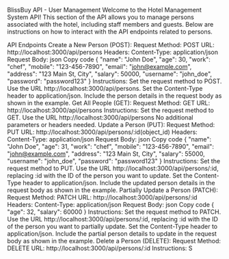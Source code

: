 BlissBuy API - User Management
Welcome to the Hotel Management System API! This section of the API allows you to manage persons associated with the hotel, including staff members and guests. Below are instructions on how to interact with the API endpoints related to persons.

API Endpoints
Create a New Person (POST):
Request Method: POST
URL: http://localhost:3000/api/persons
Headers:
Content-Type: application/json
Request Body:
json
Copy code
{
    "name": "John Doe",
    "age": 30,
    "work": "chef",
    "mobile": "123-456-7890",
    "email": "john@example.com",
    "address": "123 Main St, City",
    "salary": 50000,
    "username": "john_doe",
    "password": "password123"
}
Instructions:
Set the request method to POST.
Use the URL http://localhost:3000/api/persons.
Set the Content-Type header to application/json.
Include the person details in the request body as shown in the example.
Get All People (GET):
Request Method: GET
URL: http://localhost:3000/api/persons
Instructions:
Set the request method to GET.
Use the URL http://localhost:3000/api/persons
No additional parameters or headers needed.
Update a Person (PUT):
Request Method: PUT
URL: http://localhost:3000/api/persons/:id(object_id)
Headers:
Content-Type: application/json
Request Body:
json
Copy code
{
    "name": "John Doe",
    "age": 31,
    "work": "chef",
    "mobile": "123-456-7890",
    "email": "john@example.com",
    "address": "123 Main St, City",
    "salary": 55000,
    "username": "john_doe",
    "password": "password123"
}
Instructions:
Set the request method to PUT.
Use the URL http://localhost:3000/api/persons/:id, replacing :id with the ID of the person you want to update.
Set the Content-Type header to application/json.
Include the updated person details in the request body as shown in the example.
Partially Update a Person (PATCH):
Request Method: PATCH
URL: http://localhost:3000/api/persons/:id
Headers:
Content-Type: application/json
Request Body:
json
Copy code
{
    "age": 32,
    "salary": 60000
}
Instructions:
Set the request method to PATCH.
Use the URL http://localhost:3000/api/persons/:id, replacing :id with the ID of the person you want to partially update.
Set the Content-Type header to application/json.
Include the partial person details to update in the request body as shown in the example.
Delete a Person (DELETE):
Request Method: DELETE
URL: http://localhost:3000/api/persons/:id
Instructions:
S